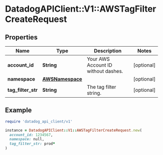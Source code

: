 # DatadogAPIClient::V1::AWSTagFilterCreateRequest

## Properties

| Name               | Type                                | Description                         | Notes      |
| ------------------ | ----------------------------------- | ----------------------------------- | ---------- |
| **account_id**     | **String**                          | Your AWS Account ID without dashes. | [optional] |
| **namespace**      | [**AWSNamespace**](AWSNamespace.md) |                                     | [optional] |
| **tag_filter_str** | **String**                          | The tag filter string.              | [optional] |

## Example

```ruby
require 'datadog_api_client/v1'

instance = DatadogAPIClient::V1::AWSTagFilterCreateRequest.new(
  account_id: 1234567,
  namespace: null,
  tag_filter_str: prod*
)
```
